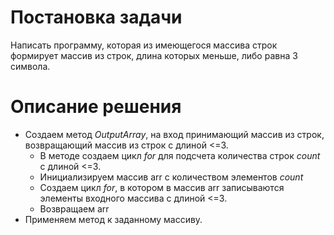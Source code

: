 # Постановка задачи
Написать программу, которая из имеющегося массива строк формирует массив из строк, длина которых меньше, либо равна 3 символа.
# Описание решения
+ Создаем метод _OutputArray_, на вход принимающий массив из строк, возвращающий массив из строк с длиной <=3.
  * В методе создаем цикл _for_ для подсчета количества строк _count_ с длиной <=3.
  * Инициализируем массив arr с количеством элементов _count_
  * Создаем цикл _for_, в котором в массив arr записываются элементы входного массива с длиной <=3.
  * Возвращаем arr
+ Применяем метод к заданному массиву.   